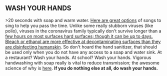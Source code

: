 ## WASH YOUR HANDS

\>20 seconds with soap and warm water. [Here are great options](https://www.seattletimes.com/life/wellness/coronavirus-prevention-10-awesome-tunes-to-sing-while-you-wash-your-hands/?utm_medium=social&utm_campaign=owned_echobox_tw_m&utm_source=Twitter#Echobox=1583369786) of songs to sing to help you pass the time. Unlike some really stubborn viruses (like polio), viruses in the coronavirus family typically don't survive longer than a [few hours on most surfaces hard surfaces; though it can be up to days. Bleach or ethanol are more effective at decontaminating surfaces than they are disinfecting humanskin](https://www.journalofhospitalinfection.com/article/S0195-6701(20)30046-3/fulltext). So don't hoard the hand sanitizer, that should be used only when you do not have any access to a soap and water sink. At a restaurant? Wash your hands. At school? Wash your hands. Vigorous handwashing with soap really is vital to reduce transmission; the awesome science of why is [here](https://twitter.com/PalliThordarson/status/1236549305189597189).
**If you do nothing else at all, do wash your hands.**